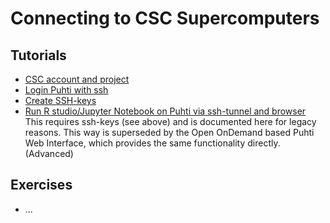 # Connecting to CSC Supercomputers

## Tutorials
* [CSC account and project](credentials.md)
* [Login Puhti with ssh](ssh-puhti.md)
* [Create SSH-keys](ssh-keys.md)
* [Run R studio/Jupyter Notebook on Puhti via ssh-tunnel and browser](https://docs.csc.fi/support/tutorials/rstudio-or-jupyter-notebooks/) This requires ssh-keys (see above) and is documented here for legacy reasons. This way is superseded by the Open OnDemand based Puhti Web Interface, which provides the same functionality directly. (Advanced)

## Exercises
* ...

